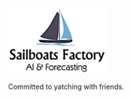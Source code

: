 <img src="resources/SailBoatsFactoryLogo.png" alt="SailBoatsFactory" style="width: 200px;"/>

Committed to yatching with friends.
